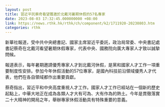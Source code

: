 ```yaml
---
layout: post
title: 習近平託蔡奇看望獲邀於北戴河暑期休假的57名專家
date: 2023-08-03 17:32:45.000000000 +08:00
link: https://news.rthk.hk/rthk/ch/component/k2/1711920-20230803.htm
categories: rthk
---
```


新華社報道，受中共中央總書記、國家主席習近平委託，政治局常委、中央書記處書記蔡奇在北戴河看望暑期休假專家，代表中央、國務院向廣大專家人才致以誠摯問候。

報道表示，每年暑期邀請優秀專家人才到北戴河休假，是黨和國家人才工作一項重要制度性安排。參加今年休假活動的57位專家，是國內科技前沿領域優秀人才代表，他們在各自領域都作出重要貢獻。

蔡奇指出，習近平和中央高度重視人才工作。國家人才工作已經站在一個新的歷史起點上，中華大地正在成為各類人才大有可為、大有作為的熱土。今年是貫徹落實二十大精神的開局之年，舉辦專家休假活動具有特殊重要的意義。
